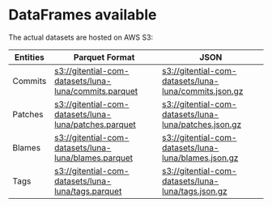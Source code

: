 # DataFrames available

The actual datasets are hosted on AWS S3:

Entities|Parquet Format|JSON
---|---|---
Commits|[s3://gitential-com-datasets/luna-luna/commits.parquet](https://s3.amazonaws.com/gitential-com-datasets/luna-luna/commits.parquet)|[s3://gitential-com-datasets/luna-luna/commits.json.gz](https://s3.amazonaws.com/gitential-com-datasets/luna-luna/commits.json.gz)
Patches|[s3://gitential-com-datasets/luna-luna/patches.parquet](https://s3.amazonaws.com/gitential-com-datasets/luna-luna/patches.parquet)|[s3://gitential-com-datasets/luna-luna/patches.json.gz](https://s3.amazonaws.com/gitential-com-datasets/luna-luna/patches.json.gz)
Blames|[s3://gitential-com-datasets/luna-luna/blames.parquet](https://s3.amazonaws.com/gitential-com-datasets/luna-luna/blames.parquet)|[s3://gitential-com-datasets/luna-luna/blames.json.gz](https://s3.amazonaws.com/gitential-com-datasets/luna-luna/blames.json.gz)
Tags|[s3://gitential-com-datasets/luna-luna/tags.parquet](https://s3.amazonaws.com/gitential-com-datasets/luna-luna/tags.parquet)|[s3://gitential-com-datasets/luna-luna/tags.json.gz](https://s3.amazonaws.com/gitential-com-datasets/luna-luna/tags.json.gz)
